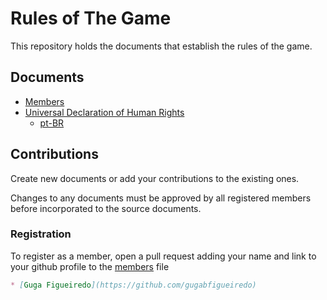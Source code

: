 # Rules of The Game

This repository holds the documents that establish the rules of the game.

## Documents

* [Members](members.md)
* [Universal Declaration of Human Rights](human-rights/universal-declaration-of-human-rights.md)
  * [pt-BR](human-rights/declaracao-universal-dos-direitos-humanos.md)

## Contributions

Create new documents or add your contributions to the existing ones.

Changes to any documents must be approved by all registered members before incorporated to the source documents.

### Registration

To register as a member, open a pull request adding your name and link to your github profile to the [members](members.md) file

```md
* [Guga Figueiredo](https://github.com/gugabfigueiredo)
```
